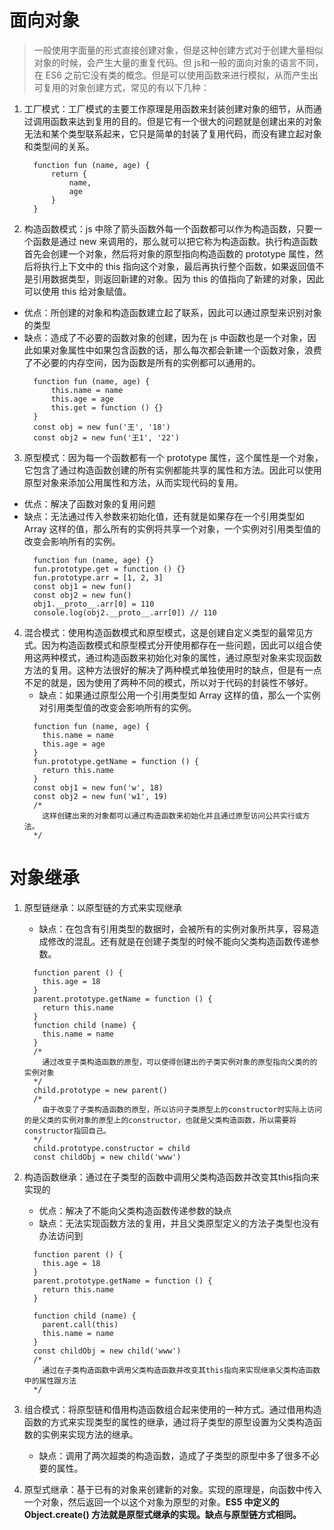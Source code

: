 # 面向对象
> 一般使用字面量的形式直接创建对象，但是这种创建方式对于创建大量相似对象的时候，会产生大量的重复代码。但 js和一般的面向对象的语言不同，在 ES6 之前它没有类的概念。但是可以使用函数来进行模拟，从而产生出可复用的对象创建方式，常见的有以下几种：

1. 工厂模式：工厂模式的主要工作原理是用函数来封装创建对象的细节，从而通过调用函数来达到复用的目的。但是它有一个很大的问题就是创建出来的对象无法和某个类型联系起来，它只是简单的封装了复用代码，而没有建立起对象和类型间的关系。
    ```
      function fun (name, age) {
          return {
              name,
              age
          }
      }
    ```
2. 构造函数模式：js 中除了箭头函数外每一个函数都可以作为构造函数，只要一个函数是通过 new 来调用的，那么就可以把它称为构造函数。执行构造函数首先会创建一个对象，然后将对象的原型指向构造函数的 prototype 属性，然后将执行上下文中的 this 指向这个对象，最后再执行整个函数，如果返回值不是引用数据类型，则返回新建的对象。因为 this 的值指向了新建的对象，因此可以使用 this 给对象赋值。
  - 优点：所创建的对象和构造函数建立起了联系，因此可以通过原型来识别对象的类型
  - 缺点：造成了不必要的函数对象的创建，因为在 js 中函数也是一个对象，因此如果对象属性中如果包含函数的话，那么每次都会新建一个函数对象，浪费了不必要的内存空间，因为函数是所有的实例都可以通用的。
    ```
      function fun (name, age) {
          this.name = name
          this.age = age
          this.get = function () {}
      }
      const obj = new fun('王', '18') 
      const obj2 = new fun('王1', '22') 
    ```
3. 原型模式：因为每一个函数都有一个 prototype 属性，这个属性是一个对象，它包含了通过构造函数创建的所有实例都能共享的属性和方法。因此可以使用原型对象来添加公用属性和方法，从而实现代码的复用。
  - 优点：解决了函数对象的复用问题
  - 缺点：无法通过传入参数来初始化值，还有就是如果存在一个引用类型如 Array 这样的值，那么所有的实例将共享一个对象，一个实例对引用类型值的改变会影响所有的实例。
    ```
      function fun (name, age) {}
      fun.prototype.get = function () {}
      fun.prototype.arr = [1, 2, 3]
      const obj1 = new fun()
      const obj2 = new fun()
      obj1.__proto__.arr[0] = 110 
      console.log(obj2.__proto__.arr[0]) // 110
    ```
4. 混合模式：使用构造函数模式和原型模式，这是创建自定义类型的最常见方式。因为构造函数模式和原型模式分开使用都存在一些问题，因此可以组合使用这两种模式，通过构造函数来初始化对象的属性，通过原型对象来实现函数方法的复用。这种方法很好的解决了两种模式单独使用时的缺点，但是有一点不足的就是，因为使用了两种不同的模式，所以对于代码的封装性不够好。
   - 缺点：如果通过原型公用一个引用类型如 Array 这样的值，那么一个实例对引用类型值的改变会影响所有的实例。
    ```
      function fun (name, age) {
        this.name = name
        this.age = age
      }
      fun.prototype.getName = function () {
        return this.name
      }
      const obj1 = new fun('w', 18)
      const obj2 = new fun('w1', 19)
      /*
        这样创建出来的对象都可以通过构造函数来初始化并且通过原型访问公共实行或方法。
      */ 
    ```

# 对象继承

1. 原型链继承：以原型链的方式来实现继承
   - 缺点：在包含有引用类型的数据时，会被所有的实例对象所共享，容易造成修改的混乱。还有就是在创建子类型的时候不能向父类构造函数传递参数。
    ```
      function parent () {
        this.age = 18
      }
      parent.prototype.getName = function () {
        return this.name
      }
      function child (name) {
        this.name = name
      }
      /*
        通过改变子类构造函数的原型，可以使得创建出的子类实例对象的原型指向父类的的实例对象
      */ 
      child.prototype = new parent()
      /*
        由于改变了子类构造函数的原型，所以访问子类原型上的constructor时实际上访问的是父类的实例对象的原型上的constructor，也就是父类构造函数，所以需要将constructor指回自己。
      */ 
      child.prototype.constructor = child
      const childObj = new child('www')
    ```

2. 构造函数继承：通过在子类型的函数中调用父类构造函数并改变其this指向来实现的
   - 优点：解决了不能向父类构造函数传递参数的缺点
   - 缺点：无法实现函数方法的复用，并且父类原型定义的方法子类型也没有办法访问到
    ```
      function parent () {
        this.age = 18 
      }
      parent.prototype.getName = function () {
        return this.name
      }

      function child (name) {
        parent.call(this)
        this.name = name
      }
      const childObj = new child('www')
      /*
        通过在子类构造函数中调用父类构造函数并改变其this指向来实现继承父类构造函数中的属性跟方法
      */ 
    ```

3. 组合模式：将原型链和借用构造函数组合起来使用的一种方式。通过借用构造函数的方式来实现类型的属性的继承，通过将子类型的原型设置为父类构造函数的实例来实现方法的继承。
   - 缺点：调用了两次超类的构造函数，造成了子类型的原型中多了很多不必要的属性。
  
4. 原型式继承：基于已有的对象来创建新的对象。实现的原理是，向函数中传入一个对象，然后返回一个以这个对象为原型的对象。**ES5 中定义的 Object.create() 方法就是原型式继承的实现。缺点与原型链方式相同。**
